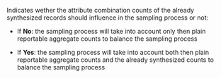 Indicates wether the attribute combination counts of the already synthesized records should influence in the sampling process or not:

- If **No**: the sampling process will take into account only then plain reportable aggregate counts to balance the sampling process

- If **Yes**: the sampling process will take into account both then plain reportable aggregate counts and the already synthesized counts to balance the sampling process
